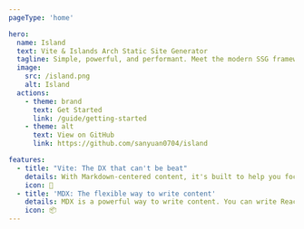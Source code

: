 ```yaml
---
pageType: 'home'

hero:
  name: Island
  text: Vite & Islands Arch Static Site Generator
  tagline: Simple, powerful, and performant. Meet the modern SSG framework you've always wanted.
  image:
    src: /island.png
    alt: Island
  actions:
    - theme: brand
      text: Get Started
      link: /guide/getting-started
    - theme: alt
      text: View on GitHub
      link: https://github.com/sanyuan0704/island

features:
  - title: "Vite: The DX that can't be beat"
    details: With Markdown-centered content, it's built to help you focus on writing and deployed with minimum configuration.
    icon: 🚀
  - title: 'MDX: The flexible way to write content'
    details: MDX is a powerful way to write content. You can write React components in Markdown.
    icon: 📦
---
```

